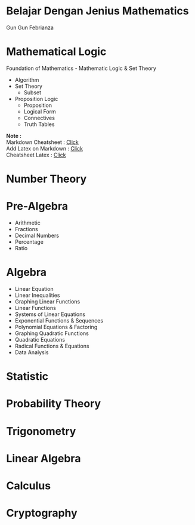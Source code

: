 # Belajar Dengan Jenius Mathematics
Gun Gun Febrianza



# Mathematical Logic

Foundation of Mathematics - Mathematic Logic & Set Theory

- Algorithm
- Set Theory
  - Subset
- Proposition Logic
  - Proposition
  - Logical Form
  - Connectives
  - Truth Tables

**Note :**    
Markdown Cheatsheet : [Click](https://github.com/adam-p/markdown-here/wiki/Markdown-Cheatsheet)  
Add Latex on Markdown : [Click](https://gist.github.com/a-rodin/fef3f543412d6e1ec5b6cf55bf197d7b)  
Cheatsheet Latex : [Click](https://www.authorea.com/users/77723/articles/110898-how-to-write-mathematical-equations-expressions-and-symbols-with-latex-a-cheatsheet)  

# Number Theory

# Pre-Algebra

- Arithmetic
- Fractions
- Decimal Numbers
- Percentage
- Ratio

# Algebra 

- Linear Equation
- Linear Inequalities
- Graphing Linear Functions
- Linear Functions
- Systems of Linear Equations
- Exponential Functions & Sequences
- Polynomial Equations & Factoring
- Graphing Quadratic Functions
- Quadratic Equations
- Radical Functions & Equations
- Data Analysis

# Statistic

# Probability Theory

# Trigonometry 

# Linear Algebra 

# Calculus 

# Cryptography

